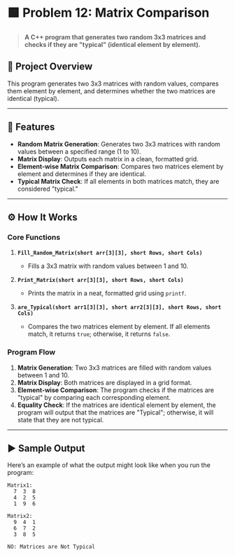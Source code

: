 # 🟩 Problem 12: Matrix Comparison 

> **A C++ program that generates two random 3x3 matrices and checks if they are "typical" (identical element by element).**

## 📘 Project Overview
This program generates two 3x3 matrices with random values, compares them element by element, and determines whether the two matrices are identical (typical).

---

## 🌟 Features
- **Random Matrix Generation**: Generates two 3x3 matrices with random values between a specified range (1 to 10).
- **Matrix Display**: Outputs each matrix in a clean, formatted grid.
- **Element-wise Matrix Comparison**: Compares two matrices element by element and determines if they are identical.
- **Typical Matrix Check**: If all elements in both matrices match, they are considered "typical."

---

## ⚙️ How It Works

### Core Functions
1. **`Fill_Random_Matrix(short arr[3][3], short Rows, short Cols)`**
   - Fills a 3x3 matrix with random values between 1 and 10.
   
2. **`Print_Matrix(short arr[3][3], short Rows, short Cols)`**
   - Prints the matrix in a neat, formatted grid using `printf`.

3. **`are_Typical(short arr1[3][3], short arr2[3][3], short Rows, short Cols)`**
   - Compares the two matrices element by element. If all elements match, it returns `true`; otherwise, it returns `false`.

### Program Flow
1. **Matrix Generation**: Two 3x3 matrices are filled with random values between 1 and 10.
2. **Matrix Display**: Both matrices are displayed in a grid format.
3. **Element-wise Comparison**: The program checks if the matrices are "typical" by comparing each corresponding element.
4. **Equality Check**: If the matrices are identical element by element, the program will output that the matrices are "Typical"; otherwise, it will state that they are not typical.

---

## ▶️ Sample Output
Here’s an example of what the output might look like when you run the program:

```plaintext
Matrix1:
  7  3  8
  4  2  5
  1  9  6

Matrix2:
  9  4  1
  6  7  2
  3  8  5

NO: Matrices are Not Typical
